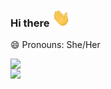 ### Hi there <img src="Hi.gif" width="30px"></h2>

😄 Pronouns: She/Her

<center>
<table>
    <tr>
        <img width="495px" align="left" src="https://github-readme-stats.vercel.app/api/top-langs/?username=DeMesquita&hide=html&layout=compact&theme=buefy" />
        <img width="495px" align="left" src="https://github-readme-stats.vercel.app/api?username=DeMesquita&theme=buefy"/>
    </tr>   
</table>
</center> 
<!--
**DeMesquita/DeMesquita** is a ✨ _special_ ✨ repository because its `README.md` (this file) appears on your GitHub profile.

Here are some ideas to get you started:

- 🔭 I’m currently working on ...
- 🌱 I’m currently learning ...
- 👯 I’m looking to collaborate on ...
- 🤔 I’m looking for help with ...
- 💬 Ask me about ...
- 📫 How to reach me: ...
- 😄 Pronouns: ...
- ⚡ Fun fact: ...
-->

